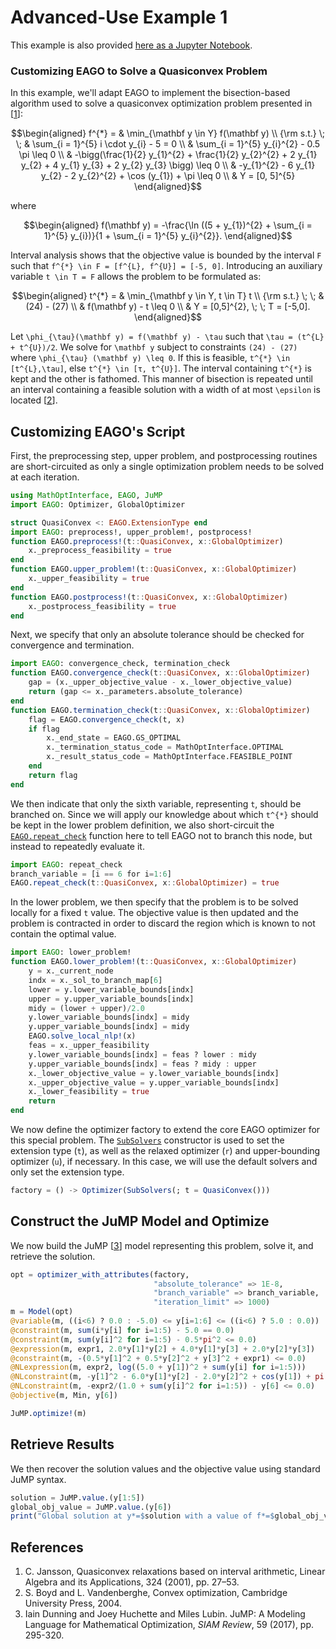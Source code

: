 # Advanced-Use Example 1

This example is also provided [here as a Jupyter Notebook](https://github.com/PSORLab/EAGO-notebooks/blob/master/notebooks/custom_quasiconvex.ipynb).

### Customizing EAGO to Solve a Quasiconvex Problem

In this example, we'll adapt EAGO to implement the bisection-based algorithm used to solve a quasiconvex optimization problem presented in [[1](#References)]:

```math
\begin{aligned}
f^{*} = & \min_{\mathbf y \in Y} f(\mathbf y) \\
{\rm s.t.} \; \; & \sum_{i = 1}^{5} i \cdot y_{i} - 5 = 0 \\
& \sum_{i = 1}^{5} y_{i}^{2} - 0.5 \pi \leq 0 \\
& -\bigg(\frac{1}{2} y_{1}^{2} + \frac{1}{2} y_{2}^{2} + 2 y_{1} y_{2} + 4 y_{1} y_{3} + 2 y_{2} y_{3} \bigg) \leq 0 \\
& -y_{1}^{2} - 6 y_{1} y_{2} - 2 y_{2}^{2} + \cos (y_{1}) + \pi \leq 0 \\
& Y = [0, 5]^{5}
\end{aligned}
```

where

```math
\begin{aligned}
f(\mathbf y) = -\frac{\ln ((5 + y_{1})^{2} + \sum_{i = 1}^{5} y_{i})}{1 + \sum_{i = 1}^{5} y_{i}^{2}}.
\end{aligned}
```

Interval analysis shows that the objective value is bounded by the interval ``F`` such that ``f^{*} \in F = [f^{L}, f^{U}] = [-5, 0]``. Introducing an auxiliary variable ``t \in T = F`` allows the problem to be formulated as:

```math
\begin{aligned}
t^{*} = & \min_{\mathbf y \in Y, t \in T} t \\
{\rm s.t.} \; \; & (24) - (27) \\
& f(\mathbf y) - t \leq 0 \\
& Y = [0,5]^{2}, \; \; T = [-5,0].
\end{aligned}
```

Let ``\phi_{\tau}(\mathbf y) = f(\mathbf y) - \tau`` such that ``\tau = (t^{L} + t^{U})/2``. We solve for ``\mathbf y`` subject to constraints ``(24) - (27)`` where ``\phi_{\tau} (\mathbf y) \leq 0``. If this is feasible, ``t^{*} \in [t^{L},\tau]``, else ``t^{*} \in [τ, t^{U}]``. The interval containing ``t^{*}`` is kept and the other is fathomed. This manner of bisection is repeated until an interval containing a feasible solution with a width of at most ``\epsilon`` is located [[2](#References)].

## Customizing EAGO's Script

First, the preprocessing step, upper problem, and postprocessing routines are short-circuited as only a single optimization problem needs to be solved at each iteration.

```julia
using MathOptInterface, EAGO, JuMP
import EAGO: Optimizer, GlobalOptimizer

struct QuasiConvex <: EAGO.ExtensionType end
import EAGO: preprocess!, upper_problem!, postprocess!
function EAGO.preprocess!(t::QuasiConvex, x::GlobalOptimizer)
    x._preprocess_feasibility = true
end
function EAGO.upper_problem!(t::QuasiConvex, x::GlobalOptimizer)
    x._upper_feasibility = true
end
function EAGO.postprocess!(t::QuasiConvex, x::GlobalOptimizer)
    x._postprocess_feasibility = true
end
```

Next, we specify that only an absolute tolerance should be checked for convergence and termination.

```julia
import EAGO: convergence_check, termination_check
function EAGO.convergence_check(t::QuasiConvex, x::GlobalOptimizer)
    gap = (x._upper_objective_value - x._lower_objective_value)
    return (gap <= x._parameters.absolute_tolerance)
end
function EAGO.termination_check(t::QuasiConvex, x::GlobalOptimizer)
    flag = EAGO.convergence_check(t, x)
    if flag
        x._end_state = EAGO.GS_OPTIMAL
        x._termination_status_code = MathOptInterface.OPTIMAL
        x._result_status_code = MathOptInterface.FEASIBLE_POINT
    end
    return flag
end
```

We then indicate that only the sixth variable, representing ``t``, should be branched on. Since we will apply our knowledge about which ``t^{*}`` should be kept in the lower problem definition, we also short-circuit the [`EAGO.repeat_check`](@ref) function here to tell EAGO not to branch this node, but instead to repeatedly evaluate it.

```julia
import EAGO: repeat_check
branch_variable = [i == 6 for i=1:6]
EAGO.repeat_check(t::QuasiConvex, x::GlobalOptimizer) = true
```

In the lower problem, we then specify that the problem is to be solved locally for a fixed ``t`` value. The objective value is then updated and the problem is contracted in order to discard the region which is known to not contain the optimal value.

```julia
import EAGO: lower_problem!
function EAGO.lower_problem!(t::QuasiConvex, x::GlobalOptimizer)
    y = x._current_node
    indx = x._sol_to_branch_map[6]
    lower = y.lower_variable_bounds[indx]
    upper = y.upper_variable_bounds[indx]
    midy = (lower + upper)/2.0
    y.lower_variable_bounds[indx] = midy
    y.upper_variable_bounds[indx] = midy
    EAGO.solve_local_nlp!(x)
    feas = x._upper_feasibility
    y.lower_variable_bounds[indx] = feas ? lower : midy
    y.upper_variable_bounds[indx] = feas ? midy : upper
    x._lower_objective_value = y.lower_variable_bounds[indx]
    x._upper_objective_value = y.upper_variable_bounds[indx]
    x._lower_feasibility = true
    return
end
```

We now define the optimizer factory to extend the core EAGO optimizer for this special problem. The [`SubSolvers`](@ref) constructor is used to set the extension type (`t`), as well as the relaxed optimizer (`r`) and upper-bounding optimizer (`u`), if necessary. In this case, we will use the default solvers and only set the extension type.

```julia
factory = () -> Optimizer(SubSolvers(; t = QuasiConvex()))
```

## Construct the JuMP Model and Optimize

We now build the JuMP [[3](#References)] model representing this problem, solve it, and retrieve the solution.

```julia
opt = optimizer_with_attributes(factory, 
                                "absolute_tolerance" => 1E-8, 
                                "branch_variable" => branch_variable,
                                "iteration_limit" => 1000)
m = Model(opt)
@variable(m, ((i<6) ? 0.0 : -5.0) <= y[i=1:6] <= ((i<6) ? 5.0 : 0.0))
@constraint(m, sum(i*y[i] for i=1:5) - 5.0 == 0.0)
@constraint(m, sum(y[i]^2 for i=1:5) - 0.5*pi^2 <= 0.0)
@expression(m, expr1, 2.0*y[1]*y[2] + 4.0*y[1]*y[3] + 2.0*y[2]*y[3])
@constraint(m, -(0.5*y[1]^2 + 0.5*y[2]^2 + y[3]^2 + expr1) <= 0.0)
@NLexpression(m, expr2, log((5.0 + y[1])^2 + sum(y[i] for i=1:5)))
@NLconstraint(m, -y[1]^2 - 6.0*y[1]*y[2] - 2.0*y[2]^2 + cos(y[1]) + pi <= 0.0)
@NLconstraint(m, -expr2/(1.0 + sum(y[i]^2 for i=1:5)) - y[6] <= 0.0)
@objective(m, Min, y[6])

JuMP.optimize!(m)
```

## Retrieve Results

We then recover the solution values and the objective value using standard JuMP syntax.

```julia
solution = JuMP.value.(y[1:5])
global_obj_value = JuMP.value.(y[6])
print("Global solution at y*=$solution with a value of f*=$global_obj_value")
```

## References

1. C. Jansson, Quasiconvex relaxations based on interval arithmetic, Linear Algebra and its Applications, 324 (2001), pp. 27–53.
2. S. Boyd and L. Vandenberghe, Convex optimization, Cambridge University Press, 2004.
3. Iain Dunning and Joey Huchette and Miles Lubin. JuMP: A Modeling Language for Mathematical Optimization, *SIAM Review*, 59 (2017), pp. 295-320.
